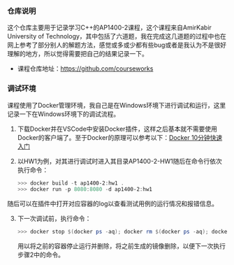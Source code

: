 ### 仓库说明

这个仓库主要用于记录学习C++的AP1400-2课程，这个课程来自AmirKabir University of Technology，其中包括了六道题，我在完成这几道题的过程中也在网上参考了部分别人的解题方法，感觉或多或少都有些bug或者是我认为不是很好理解的地方，所以觉得需要把自己的结果记录一下。

- 课程仓库地址：https://github.com/courseworks

### 调试环境

课程使用了Docker管理环境，我自己是在Windows环境下进行调试和运行，这里记录一下在Windows环境下的调试流程。

1. 下载Docker并在VSCode中安装Docker插件，这样之后基本就不需要使用Docker的客户端了。至于Docker的原理可以参考以下：[Docker 10分钟快速入门](https://www.bilibili.com/video/BV1s54y1n7Ev?vd_source=c1a4fe488e28c685f3d2b18671221525)

2. 以HW1为例，对其进行调试时进入其目录AP1400-2-HW1随后在命令行依次执行命令：

   ``````powershell
   >>> docker build -t ap1400-2:hw1 .
   >>> docker run -p 8080:8080 -d ap1400-2:hw1
   ``````

​	随后可以在插件中打开对应容器的log以查看测试用例的运行情况和报错信息。

3. 下一次调试前，执行命令：

   ``````powershell
   >>> docker stop $(docker ps -aq); docker rm $(docker ps -aq); docker rmi ap1400-2:hw1
   ``````

   用以将之前的容器停止运行并删除，将之前生成的镜像删除，以便下一次执行步骤2中的命令。

